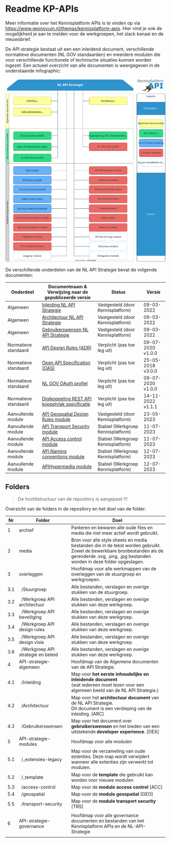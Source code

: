 # Readme KP-APIs

Meer informatie over het Kennisplatform APIs is te vinden op via <https://www.geonovum.nl/themas/kennisplatform-apis>.
Hier vind je ook de mogelijkheid je aan te melden voor de werkgroepen, het slack kanaal en de nieuwsbrief.

De API strategie bestaat uit een een inleidend document, verschillende normatieve documenten (NL GOV standaarden) en meerdere modulen die voor verschillende functionele of technische situaties kunnen worden ingezet. Een actueel overzicht van alle documenten is weergegeven in de onderstaande infographic:

![NL API Strategie Infographic](/media/API_infographic.svg)

De verschillende onderdelen van de NL API Strategie bevat de volgende documenten:

| Onderdeel              | Documentnaam & </br> Verwijzing naar de gepubliceerde versie                                                     | Status                            | Versie            |
| ---------------------- | ---------------------------------------------------------------------------------------------------------------- | --------------------------------- | ----------------- |
| Algemeen               | [Inleiding NL API Strategie](https://geonovum.github.io/KP-APIs/API-strategie-algemeen/Inleiding/)               | Vastgesteld (door Kennisplatform) | 09-03-2022        |
| Algemeen               | [Architectuur NL API Strategie](https://geonovum.github.io/KP-APIs/API-strategie-algemeen/Architectuur/)         | Vastgesteld (door Kennisplatform) | 09-03-2022        |
| Algemeen               | [Gebruikerswensen NL API Strategie](https://geonovum.github.io/KP-APIs/API-strategie-algemeen/Gebruikerswensen/) | Vastgesteld (door Kennisplatform) | 09-03-2022        |
| Normatieve standaard   | [API Design Rules (ADR)](https://publicatie.centrumvoorstandaarden.nl/api/adr/)                                  | Verplicht (pas toe leg uit)       | 09-07-2020 v1.0.0 |
| Normatieve standaard   | [Open API Specification (OAS)](https://forumstandaardisatie.nl/open-standaarden/openapi-specification)           | Verplicht (pas toe leg uit)       | 25-05-2018 v3.0.0 |
| Normatieve standaard   | [NL GOV OAuth profiel](https://publicatie.centrumvoorstandaarden.nl/api/oauth/)                                  | Verplicht (pas toe leg uit)       | 09-07-2020 v1.0.0 |
| Normatieve standaard   | [Digikoppeling REST API koppelvlak specificatie](https://publicatie.centrumvoorstandaarden.nl/dk/restapi/)       | Verplicht (pas toe leg uit)       | 14-11-2022 v1.1.1 |
| Aanvullende module     | [API Geospatial Design Rules module](https://docs.geostandaarden.nl/api/API-Strategie-mod-geo/)                  | Vastgesteld (door Kennisplatform) | 23-05-2023        |
| Aanvullende module     | [API Transport Security module](https://geonovum.github.io/KP-APIs/API-strategie-modules/transport-security/)    | Stabiel (Werkgroep Kennisplatform)| 11-07-2023        |
| Aanvullende module     | [API Access control module](https://geonovum.github.io/KP-APIs/API-strategie-modules/access-control/)            | Stabiel (Werkgroep Kennisplatform)| 11-07-2023        |
| Aanvullende module     | [API Naming conventions module](https://geonovum.github.io/KP-APIs/API-strategie-modules/naming-conventions/)    | Stabiel (Werkgroep Kennisplatform)| 12-07-2023        |
| Aanvullende module     | [APIHypermedia module](https://geonovum.github.io/KP-APIs/API-strategie-modules/hypermedia/)                     | Stabiel (Werkgroep Kennisplatform)| 12-07-2023        |

## Folders

> De hoofdstructuur van de repository is aangepast !!!

Overzicht van de folders in de repository en het doel van de folder:

| Nr  | Folder                                         | Doel                                                                                                                                                                                             |
| --- | ---------------------------------------------- | ------------------------------------------------------------------------------------------------------------------------------------------------------------------------------------------------ |
| 1   | archief                                        | Parkeren en bewaren alle oude files en media die niet meer actief wordt gebruikt.                                                                                                                |
| 2   | media                                          | Bron voor alle style sheets en media bestanden die in de tekst worden gebruikt. Zowel de bewerkbare bronbestanden als de gerenderde .svg, .png, .jpg bestanden worden in deze folder opgeslagen. |
| 3   | overleggen                                     | Hoofdmap voor alle werkmappen van de overleggen van de stuurgroep en werkgroepen.                                                                                                                |
| 3.1 | &nbsp;&nbsp;/Stuurgroep                        | Alle bestanden, verslagen en overige stukken van de stuurgroep.                                                                                                                                  |
| 3.2 | &nbsp;&nbsp;/Werkgroep API architectuur        | Alle bestanden, verslagen en overige stukken van deze werkgroep.                                                                                                                                 |
| 3.3 | &nbsp;&nbsp;/Werkgroep API beveiliging         | Alle bestanden, verslagen en overige stukken van deze werkgroep.                                                                                                                                 |
| 3.4 | &nbsp;&nbsp;/Werkgroep API design rules        | Alle bestanden, verslagen en overige stukken van deze werkgroep.                                                                                                                                 |
| 3.5 | &nbsp;&nbsp;/Werkgroep API design visie        | Alle bestanden, verslagen en overige stukken van deze werkgroep.                                                                                                                                 |
| 3.6 | &nbsp;&nbsp;/Werkgroep API strategie en beleid | Alle bestanden, verslagen en overige stukken van deze werkgroep.                                                                                                                                 |
| 4   | API-strategie-algemeen                         | Hoofdmap van de Algemene documenten van de API Strategie.                                                                                                                                        |
| 4.1 | &nbsp;&nbsp;/Inleiding                         | Map voor **het eerste inhoudelijke en inleidende document** <br />(wat iedereen moet lezen voor een algemeen beeld van de NL API Strategie.)                                                     |
| 4.2 | &nbsp;&nbsp;/Architectuur                      | Map voor het **architectuur document** van de NL API Strategie. <br />Dit document is een verdieping van de inleiding. [ARC]                                                                     |
| 4.3 | &nbsp;&nbsp;/Gebruikerswensen                  | Map voor het document over **gebruikerswensen** en het bieden van een uitstekende **developer experience**. [DEX]                                                                                |
| 5   | API-strategie-modules                          | Hoofdmap voor alle modulen                                                                                                                                                                       |
| 5.1 | &nbsp;&nbsp;/\_extensies-legacy                | Map voor de verzameling van oude extenties. Deze map wordt verwijdert wanneer alle extenties zijn verwerkt tot modulen.                                                                          |
| 5.2 | &nbsp;&nbsp;/\_template                        | Map voor de **template** die gebruikt kan worden voor nieuwe modulen                                                                                                                             |
| 5.3 | &nbsp;&nbsp;/access-control                    | Map voor de **module access control** [ACC]                                                                                                                                                      |
| 5.4 | &nbsp;&nbsp;/geospatial                        | Map voor de **module geospatial** [GEO]                                                                                                                                                          |
| 5.5 | &nbsp;&nbsp;/transport-security                | Map voor de **module transport security** [TRS]                                                                                                                                                  |
|     |                                                |                                                                                                                                                                                                  |
| 6   | API-strategie-governance                       | Hoofdmap voor alle governance documenten en bestanden van het Kennisplatform APIs en de NL-API-Strategie                                                                                         |
|     |                                                |                                                                                                                                                                                                  |
